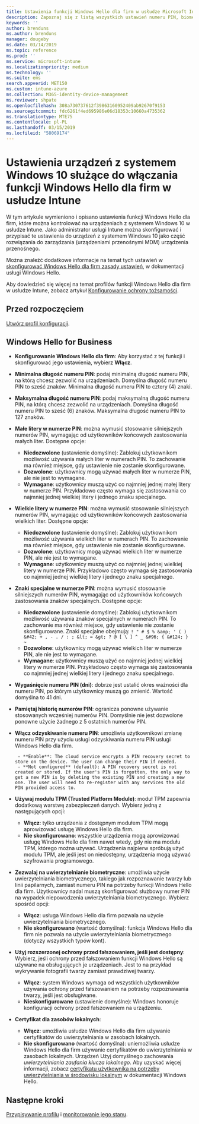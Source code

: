 ```yaml
---
title: Ustawienia funkcji Windows Hello dla firm w usłudze Microsoft Intune — Azure | Microsoft Docs
description: Zapoznaj się z listą wszystkich ustawień numeru PIN, biometrii i ochrony przed fałszowaniem w profilu usługi Identity Protection na potrzeby używania i konfigurowania funkcji Windows Hello dla firm na urządzeniach z systemem Windows 10 w usłudze Microsoft Intune.
keywords: ''
author: brenduns
ms.author: brenduns
manager: dougeby
ms.date: 03/14/2019
ms.topic: reference
ms.prod: ''
ms.service: microsoft-intune
ms.localizationpriority: medium
ms.technology: ''
ms.suite: ems
search.appverid: MET150
ms.custom: intune-azure
ms.collection: M365-identity-device-management
ms.reviewer: shpate
ms.openlocfilehash: 308a730737612f39863160952409ab92670f9153
ms.sourcegitcommit: fdc6261f4ed695986e06d18353c10660a4735362
ms.translationtype: MTE75
ms.contentlocale: pl-PL
ms.lasthandoff: 03/15/2019
ms.locfileid: "58069174"
---
```

# <a name="windows-10-device-settings-to-enable-windows-hello-for-business-in-intune"></a>Ustawienia urządzeń z systemem Windows 10 służące do włączania funkcji Windows Hello dla firm w usłudze Intune

W tym artykule wymieniono i opisano ustawienia funkcji Windows Hello dla firm, które można kontrolować na urządzeniach z systemem Windows 10 w usłudze Intune. Jako administrator usługi Intune można skonfigurować i przypisać te ustawienia do urządzeń z systemem Windows 10 jako część rozwiązania do zarządzania (urządzeniami przenośnymi MDM) urządzenia przenośnego. 

Można znaleźć dodatkowe informacje na temat tych ustawień w [skonfigurować Windows Hello dla firm zasady ustawień](https://docs.microsoft.com/windows/security/identity-protection/hello-for-business/hello-cert-trust-policy-settings), w dokumentacji usługi WIndows Hello.


Aby dowiedzieć się więcej na temat profilów funkcji Windows Hello dla firm w usłudze Intune, zobacz artykuł [Konfigurowanie ochrony tożsamości](identity-protection-configure.md).

## <a name="before-you-begin"></a>Przed rozpoczęciem

[Utwórz profil konfiguracji](identity-protection-configure.md#create-the-device-profile).

## <a name="windows-hello-for-business"></a>Windows Hello for Business

- **Konfigurowanie Windows Hello dla firm**: Aby korzystać z tej funkcji i skonfigurować jego ustawienia, wybierz **Włącz**.
- **Minimalna długość numeru PIN**: podaj minimalną długość numeru PIN, na którą chcesz zezwolić na urządzeniach. Domyślna długość numeru PIN to sześć znaków. Minimalna długość numeru PIN to cztery (4) znaki.
- **Maksymalna długość numeru PIN**: podaj maksymalną długość numeru PIN, na którą chcesz zezwolić na urządzeniach. Domyślna długość numeru PIN to sześć (6) znaków. Maksymalna długość numeru PIN to 127 znaków.  
- **Małe litery w numerze PIN**: można wymusić stosowanie silniejszych numerów PIN, wymagając od użytkowników końcowych zastosowania małych liter. Dostępne opcje:

  - **Niedozwolone** (ustawienie domyślne): Zablokuj użytkownikom możliwość używania małych liter w numerach PIN. To zachowanie ma również miejsce, gdy ustawienie nie zostanie skonfigurowane.
  - **Dozwolone**: użytkownicy mogą używać małych liter w numerze PIN, ale nie jest to wymagane.
  - **Wymagane**: użytkownicy muszą użyć co najmniej jednej małej litery w numerze PIN. Przykładowo często wymaga się zastosowania co najmniej jednej wielkiej litery i jednego znaku specjalnego.

- **Wielkie litery w numerze PIN**: można wymusić stosowanie silniejszych numerów PIN, wymagając od użytkowników końcowych zastosowania wielkich liter. Dostępne opcje:

  - **Niedozwolone** (ustawienie domyślne): Zablokuj użytkownikom możliwość używania wielkich liter w numerach PIN. To zachowanie ma również miejsce, gdy ustawienie nie zostanie skonfigurowane.
  - **Dozwolone**: użytkownicy mogą używać wielkich liter w numerze PIN, ale nie jest to wymagane.
  - **Wymagane**: użytkownicy muszą użyć co najmniej jednej wielkiej litery w numerze PIN. Przykładowo często wymaga się zastosowania co najmniej jednej wielkiej litery i jednego znaku specjalnego.

- **Znaki specjalne w numerze PIN**: można wymusić stosowanie silniejszych numerów PIN, wymagając od użytkowników końcowych zastosowania znaków specjalnych. Dostępne opcje:

  - **Niedozwolone** (ustawienie domyślne): Zablokuj użytkownikom możliwość używania znaków specjalnych w numerach PIN. To zachowanie ma również miejsce, gdy ustawienie nie zostanie skonfigurowane.
    Znaki specjalne obejmują: `! " # $ % &amp; ' ( ) &#42; + , - . / : ; &lt; = &gt; ? @ [ \ ] ^ _ &#96; { &#124; } ~`
  - **Dozwolone**: użytkownicy mogą używać wielkich liter w numerze PIN, ale nie jest to wymagane.
  - **Wymagane**: użytkownicy muszą użyć co najmniej jednej wielkiej litery w numerze PIN. Przykładowo często wymaga się zastosowania co najmniej jednej wielkiej litery i jednego znaku specjalnego.

- **Wygaśnięcie numeru PIN (dni)**: dobrze jest ustalić okres ważności dla numeru PIN, po którym użytkownicy muszą go zmienić. Wartość domyślna to 41 dni.

- **Pamiętaj historię numerów PIN**: ogranicza ponowne używanie stosowanych wcześniej numerów PIN. Domyślnie nie jest dozwolone ponowne użycie żadnego z 5 ostatnich numerów PIN.  
- **Włącz odzyskiwanie numeru PIN**: umożliwia użytkownikowi zmianę numeru PIN przy użyciu usługi odzyskiwania numeru PIN usługi Windows Hello dla firm.

       - **Enable**: The cloud service encrypts a PIN recovery secret to store on the device. The user can change their PIN if needed.  
       - **Not configured** (default): A PIN recovery secret is not created or stored. If the user's PIN is forgotten, the only way to get a new PIN is by deleting the existing PIN and creating a new one. The user will need to re-register with any services the old PIN provided access to.  

- **Używaj modułu TPM (Trusted Platform Module)**: moduł TPM zapewnia dodatkową warstwę zabezpieczeń danych. Wybierz jedną z następujących opcji:  
  - **Włącz**: tylko urządzenia z dostępnym modułem TPM mogą aprowizować usługę Windows Hello dla firm.
  - **Nie skonfigurowano**: wszystkie urządzenia mogą aprowizować usługę Windows Hello dla firm nawet wtedy, gdy nie ma modułu TPM, którego można używać. Urządzenia najpierw spróbują użyć modułu TPM, ale jeśli jest on niedostępny, urządzenia mogą używać szyfrowania programowego.  

- **Zezwalaj na uwierzytelnianie biometryczne**: umożliwia użycie uwierzytelniania biometrycznego, takiego jak rozpoznawanie twarzy lub linii papilarnych, zamiast numeru PIN na potrzeby funkcji Windows Hello dla firm. Użytkownicy nadal muszą skonfigurować służbowy numer PIN na wypadek niepowodzenia uwierzytelniania biometrycznego. Wybierz spośród opcji:

  - **Włącz**: usługa Windows Hello dla firm pozwala na użycie uwierzytelniania biometrycznego.
  - **Nie skonfigurowano** (wartość domyślna): funkcja Windows Hello dla firm nie pozwala na użycie uwierzytelniania biometrycznego (dotyczy wszystkich typów kont).

- **Użyj rozszerzonej ochrony przed fałszowaniem, jeśli jest dostępny**: Wybierz, jeśli ochrony przed fałszowaniem funkcji Windows Hello są używane na obsługujących je urządzeniach. Jest to na przykład wykrywanie fotografii twarzy zamiast prawdziwej twarzy.

  - **Włącz**: system Windows wymaga od wszystkich użytkowników używania ochrony przed fałszowaniem na potrzeby rozpoznawania twarzy, jeśli jest obsługiwane.  
  - **Nieskonfigurowane** (ustawienie domyślne): Windows honoruje konfiguracji ochrony przed fałszowaniem na urządzeniu.

- **Certyfikat dla zasobów lokalnych**: 

  - **Włącz**: umożliwia usłudze Windows Hello dla firm używanie certyfikatów do uwierzytelniania w zasobach lokalnych.
  - **Nie skonfigurowano** (wartość domyślna): uniemożliwia usłudze Windows Hello dla firm używanie certyfikatów do uwierzytelniania w zasobach lokalnych. Urządzeń Użyj domyślnego zachowania *uwierzytelniania zaufania klucza lokalnego*. Aby uzyskać więcej informacji, zobacz [certyfikatu użytkownika na potrzeby uwierzytelniania w środowisku lokalnym](https://docs.microsoft.com/windows/security/identity-protection/hello-for-business/hello-cert-trust-policy-settings#use-certificate-for-on-premises-authentication) w dokumentacji Windows Hello.  
## <a name="next-steps"></a>Następne kroki

[Przypisywanie profilu](device-profile-assign.md) i [monitorowanie jego stanu](device-profile-monitor.md).

